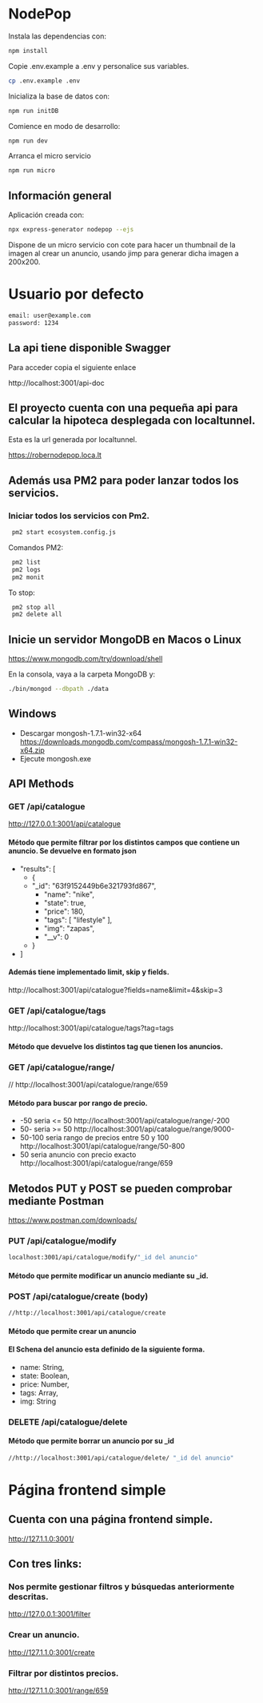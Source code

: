 # NodePop

Instala las dependencias con:

```sh
npm install
```

Copie .env.example a .env y personalice sus variables.

```sh
cp .env.example .env
```

Inicializa la base de datos con:

```sh
npm run initDB
```

Comience en modo de desarrollo:

```sh
npm run dev
```

Arranca el micro servicio

```sh
npm run micro
```

## Información general

Aplicación creada con:

```sh
npx express-generator nodepop --ejs
```

Dispone de un micro servicio con cote para hacer un thumbnail de la imagen al crear un anuncio, usando jimp para generar dicha imagen a 200x200.

# Usuario por defecto

```sh
email: user@example.com
password: 1234
```

## La api tiene disponible Swagger

Para acceder copia el siguiente enlace

http://localhost:3001/api-doc

## El proyecto cuenta con una pequeña api para calcular la hipoteca desplegada con localtunnel.

Esta es la url generada por localtunnel.

https://robernodepop.loca.lt

## Además usa PM2 para poder lanzar todos los servicios.

### Iniciar todos los servicios con Pm2.

```sh
 pm2 start ecosystem.config.js
```

Comandos PM2:

```sh
 pm2 list
 pm2 logs
 pm2 monit
```

To stop:

```sh
 pm2 stop all
 pm2 delete all
```

## Inicie un servidor MongoDB en Macos o Linux

https://www.mongodb.com/try/download/shell

En la consola, vaya a la carpeta MongoDB y:

```sh
./bin/mongod --dbpath ./data
```

## Windows

- Descargar mongosh-1.7.1-win32-x64
  https://downloads.mongodb.com/compass/mongosh-1.7.1-win32-x64.zip
- Ejecute mongosh.exe

## API Methods

### GET /api/catalogue

http://127.0.0.1:3001/api/catalogue

#### Método que permite filtrar por los distintos campos que contiene un anuncio. Se devuelve en formato json

- "results": [
  - {
  - "\_id": "63f9152449b6e321793fd867",
    - "name": "nike",
    - "state": true,
    - "price": 180,
    - "tags": [
      "lifestyle"
      ],
    - "img": "zapas",
    - "\_\_v": 0
  - }
- ]

#### Además tiene implementado limit, skip y fields.

http://localhost:3001/api/catalogue?fields=name&limit=4&skip=3

### GET /api/catalogue/tags

http://localhost:3001/api/catalogue/tags?tag=tags

#### Método que devuelve los distintos tag que tienen los anuncios.

### GET /api/catalogue/range/

// http://localhost:3001/api/catalogue/range/659

#### Método para buscar por rango de precio.

- -50 seria <= 50
  http://localhost:3001/api/catalogue/range/-200
- 50- seria >= 50
  http://localhost:3001/api/catalogue/range/9000-
- 50-100 seria rango de precios entre 50 y 100
  http://localhost:3001/api/catalogue/range/50-800
- 50 seria anuncio con precio exacto
  http://localhost:3001/api/catalogue/range/659

## Metodos PUT y POST se pueden comprobar mediante Postman

https://www.postman.com/downloads/

### PUT /api/catalogue/modify

```sh
localhost:3001/api/catalogue/modify/"_id del anuncio"
```

#### Método que permite modificar un anuncio mediante su \_id.

### POST /api/catalogue/create (body)

```sh
//http://localhost:3001/api/catalogue/create
```

#### Método que permite crear un anuncio

#### El Schena del anuncio esta definido de la siguiente forma.

- name: String,
- state: Boolean,
- price: Number,
- tags: Array,
- img: String

### DELETE /api/catalogue/delete

#### Método que permite borrar un anuncio por su \_id

```sh
//http://localhost:3001/api/catalogue/delete/ "_id del anuncio"
```

# Página frontend simple

## Cuenta con una página frontend simple.

http://127.1.1.0:3001/

## Con tres links:

### Nos permite gestionar filtros y búsquedas anteriormente descritas.

http://127.0.0.1:3001/filter

### Crear un anuncio.

http://127.1.1.0:3001/create

### Filtrar por distintos precios.

http://127.1.1.0:3001/range/659
